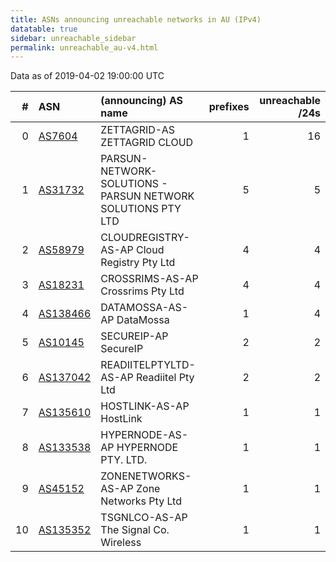 ```yaml
---
title: ASNs announcing unreachable networks in AU (IPv4)
datatable: true
sidebar: unreachable_sidebar
permalink: unreachable_au-v4.html
---
```


Data as of 2019-04-02 19:00:00 UTC


<div class="datatable-begin"></div>

|   # | ASN                                      | (announcing) AS name                                        |   prefixes |   unreachable /24s |
|----:|:-----------------------------------------|:------------------------------------------------------------|-----------:|-------------------:|
|   0 | [AS7604](unreachable_AS7604-v4.html)     | ZETTAGRID-AS ZETTAGRID CLOUD                                |          1 |                 16 |
|   1 | [AS31732](unreachable_AS31732-v4.html)   | PARSUN-NETWORK-SOLUTIONS - PARSUN NETWORK SOLUTIONS PTY LTD |          5 |                  5 |
|   2 | [AS58979](unreachable_AS58979-v4.html)   | CLOUDREGISTRY-AS-AP Cloud Registry Pty Ltd                  |          4 |                  4 |
|   3 | [AS18231](unreachable_AS18231-v4.html)   | CROSSRIMS-AS-AP Crossrims Pty Ltd                           |          4 |                  4 |
|   4 | [AS138466](unreachable_AS138466-v4.html) | DATAMOSSA-AS-AP DataMossa                                   |          1 |                  4 |
|   5 | [AS10145](unreachable_AS10145-v4.html)   | SECUREIP-AP SecureIP                                        |          2 |                  2 |
|   6 | [AS137042](unreachable_AS137042-v4.html) | READIITELPTYLTD-AS-AP Readiitel Pty Ltd                     |          2 |                  2 |
|   7 | [AS135610](unreachable_AS135610-v4.html) | HOSTLINK-AS-AP HostLink                                     |          1 |                  1 |
|   8 | [AS133538](unreachable_AS133538-v4.html) | HYPERNODE-AS-AP HYPERNODE PTY. LTD.                         |          1 |                  1 |
|   9 | [AS45152](unreachable_AS45152-v4.html)   | ZONENETWORKS-AS-AP Zone Networks Pty Ltd                    |          1 |                  1 |
|  10 | [AS135352](unreachable_AS135352-v4.html) | TSGNLCO-AS-AP The Signal Co. Wireless                       |          1 |                  1 |

<div class="datatable-end"></div>